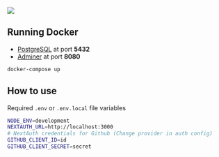 ![](https://i.imgur.com/a0MTV2r.png)

## Running Docker

- [PostgreSQL](https://www.postgresql.org/) at port **5432**
- [Adminer](https://www.adminer.org/) at port **8080**

```bash
docker-compose up
```

## How to use

Required `.env` or `.env.local` file variables

```bash
NODE_ENV=development
NEXTAUTH_URL=http://localhost:3000
# NextAuth credentials for Github (Change provider in auth config)
GITHUB_CLIENT_ID=id
GITHUB_CLIENT_SECRET=secret
```
